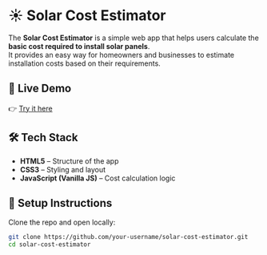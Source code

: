 # ☀️ Solar Cost Estimator  

The **Solar Cost Estimator** is a simple web app that helps users calculate the **basic cost required to install solar panels**.  
It provides an easy way for homeowners and businesses to estimate installation costs based on their requirements.  

## 🚀 Live Demo  
👉 [Try it here](https://solar-cost-estimator.netlify.app/)  

## 🛠️ Tech Stack  
- **HTML5** – Structure of the app  
- **CSS3** – Styling and layout  
- **JavaScript (Vanilla JS)** – Cost calculation logic  

## 📂 Setup Instructions  
Clone the repo and open locally:  
```bash
git clone https://github.com/your-username/solar-cost-estimator.git
cd solar-cost-estimator
